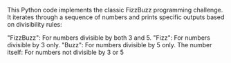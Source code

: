 This Python code implements the classic FizzBuzz programming challenge. It iterates through a sequence of numbers and prints specific outputs based on divisibility rules:

"FizzBuzz": For numbers divisible by both 3 and 5.
"Fizz": For numbers divisible by 3 only.
"Buzz": For numbers divisible by 5 only.
The number itself: For numbers not divisible by 3 or 5